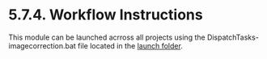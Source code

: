 # 5.7.4. Workflow Instructions
This module can be launched acrross all projects using the DispatchTasks-imagecorrection.bat file located in the [launch folder](../../../launch). 
